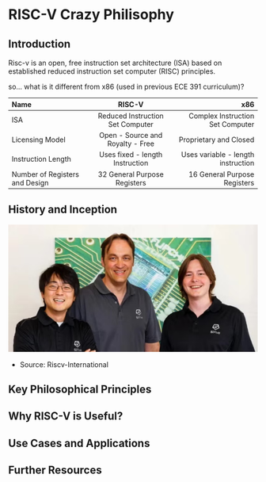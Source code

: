 # RISC-V Crazy Philisophy 

## Introduction

Risc-v is an open, free instruction set architecture (ISA) based on established reduced instruction set computer (RISC) principles.

so... what is it different from x86 (used in previous ECE 391 curriculum)? 


|  Name  | RISC-V            | x86 |
| :----- | :--------------: | --: |
| ISA  | Reduced Instruction Set Computer  | Complex Instruction Set Computer |
| Licensing Model    | Open - Source and Royalty - Free  | Proprietary and Closed |
| Instruction Length | Uses fixed - length Instruction | Uses variable - length instruction |
| Number of Registers and Design | 32 General Purpose Registers |  16 General Purpose Registers |



## History and Inception

![](image.png)
- Source: Riscv-International


## Key Philosophical Principles

## Why RISC-V is Useful? 

## Use Cases and Applications

## Further Resources
